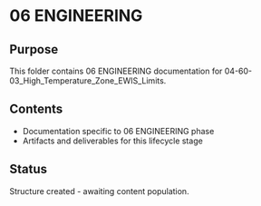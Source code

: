 # 06 ENGINEERING

## Purpose
This folder contains 06 ENGINEERING documentation for 04-60-03_High_Temperature_Zone_EWIS_Limits.

## Contents
- Documentation specific to 06 ENGINEERING phase
- Artifacts and deliverables for this lifecycle stage

## Status
Structure created - awaiting content population.
